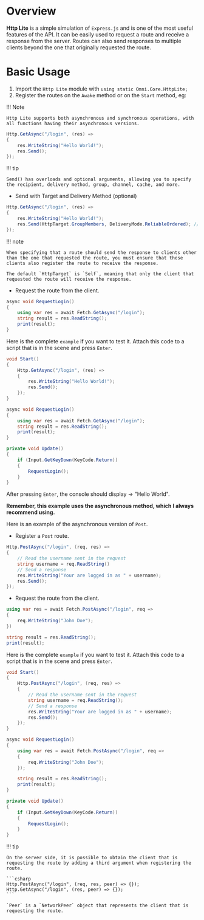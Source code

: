 # Overview

**Http Lite** is a simple simulation of `Express.js` and is one of the most useful features of the API. It can be easily used to request a route and receive a response from the server. Routes can also send responses to multiple clients beyond the one that originally requested the route.

# Basic Usage

1. Import the `Http Lite` module with `using static Omni.Core.HttpLite;`
2. Register the routes on the `Awake` method or on the `Start` method, eg:

!!! Note

    Http Lite supports both asynchronous and synchronous operations, with all functions having their asynchronous versions.

```csharp
Http.GetAsync("/login", (res) =>
{
    res.WriteString("Hello World!");
    res.Send();
});
```

!!! tip

    Send() has overloads and optional arguments, allowing you to specify the recipient, delivery method, group, channel, cache, and more.

- Send with Target and Delivery Method (optional)

```csharp
Http.GetAsync("/login", (res) =>
{
    res.WriteString("Hello World!");
    res.Send(HttpTarget.GroupMembers, DeliveryMode.ReliableOrdered); // Send the response to all group members & deliver in reliable order
});
```

!!! note

    When specifying that a route should send the response to clients other than the one that requested the route, you must ensure that these clients also register the route to receive the response.

    The default `HttpTarget` is `Self`, meaning that only the client that requested the route will receive the response.

- Request the route from the client.

```csharp
async void RequestLogin()
{
    using var res = await Fetch.GetAsync("/login");
    string result = res.ReadString();
    print(result);
}
```

Here is the complete `example` if you want to test it. Attach this code to a script that is in the scene and press `Enter`.

```csharp
void Start()
{
    Http.GetAsync("/login", (res) =>
    {
        res.WriteString("Hello World!");
        res.Send();
    });
}

async void RequestLogin()
{
    using var res = await Fetch.GetAsync("/login");
    string result = res.ReadString();
    print(result);
}

private void Update()
{
    if (Input.GetKeyDown(KeyCode.Return))
    {
        RequestLogin();
    }
}
```

After pressing `Enter`, the console should display -> "Hello World".

**Remember, this example uses the asynchronous method, which I always recommend using.**

Here is an example of the asynchronous version of `Post`.

- Register a `Post` route.

```csharp
Http.PostAsync("/login", (req, res) =>
{
    // Read the username sent in the request
    string username = req.ReadString()
    // Send a response
    res.WriteString("Your are logged in as " + username);
    res.Send();
});
```

- Request the route from the client.

```csharp
using var res = await Fetch.PostAsync("/login", req =>
{
    req.WriteString("John Doe");
})

string result = res.ReadString();
print(result);
```

Here is the complete `example` if you want to test it. Attach this code to a script that is in the scene and press `Enter`.

```csharp
void Start()
{
    Http.PostAsync("/login", (req, res) =>
    {
        // Read the username sent in the request
        string username = req.ReadString();
        // Send a response
        res.WriteString("Your are logged in as " + username);
        res.Send();
    });
}

async void RequestLogin()
{
    using var res = await Fetch.PostAsync("/login", req =>
    {
        req.WriteString("John Doe");
    });

    string result = res.ReadString();
    print(result);
}

private void Update()
{
    if (Input.GetKeyDown(KeyCode.Return))
    {
        RequestLogin();
    }
}
```

!!! tip

    On the server side, it is possible to obtain the client that is requesting the route by adding a third argument when registering the route.

    ```csharp
    Http.PostAsync("/login", (req, res, peer) => {});
    Http.GetAsync("/login", (res, peer) => {});
    ```

    `Peer` is a `NetworkPeer` object that represents the client that is requesting the route.
